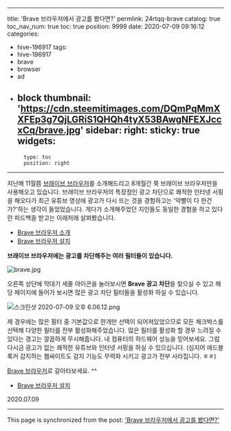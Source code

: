 
---
title: 'Brave 브라우저에서 광고를 봤다면?'
permlink: 24rtqq-brave
catalog: true
toc_nav_num: true
toc: true
position: 9999
date: 2020-07-09 09:16:12
categories:
- hive-196917
tags:
- hive-196917
- brave
- browser
- ad
- block
thumbnail: 'https://cdn.steemitimages.com/DQmPqMmXXFEp3g7QjLGRiS1QHQh4tyX53BAwgNFEXJccxCq/brave.jpg'
sidebar:
    right:
        sticky: true
widgets:
    -
        type: toc
        position: right
---


지난해 11월쯤 [브래이브 브라우저](https://steemit.com/hive-196917/@jaydih/brave)를 소개해드리고 8개월간 쭉 브래이브 브라우저만을 사용해오고 있습니다. 브래이브 브라우저의 특장점인 광고 차단으로 쾌적한 인터넷 서핑을 해오다가 최근 유튜브 영상에 광고가 다시 뜨는 것을 경험하고는 '약빨이 다 한건가?'하는 생각이 들었었습니다. 게다가 소개해주었던 지인들도 동일한 경험을 하고 있다란 피드백을 받고는 이래저래 살펴봤습니다. 

* [Brave 브라우저 소개](https://steemit.com/hive-196917/@jaydih/brave)
* [Brave 브라우저 설치](https://brave.com/jay146)

<b>브래이브 브라우저에는 광고를 차단해주는 여러 필터들이 있습니다. </b>

![brave.jpg](https://cdn.steemitimages.com/DQmPqMmXXFEp3g7QjLGRiS1QHQh4tyX53BAwgNFEXJccxCq/brave.jpg)

오른쪽 상단에 막대기 세줄 아이콘을 눌러보시면 <b>Brave 광고 차단</b>을 찾으실 수 있고 해당 페이지에 들어가 보시면 많은 광고 차단 필터들을 활성화 하실 수 있습니다. 


![스크린샷 2020-07-09 오후 6.06.12.png](https://cdn.steemitimages.com/DQmVge2kcY5j73hGhVwT9bpQuUUWWBkzgToCdthfEDjoUjG/%E1%84%89%E1%85%B3%E1%84%8F%E1%85%B3%E1%84%85%E1%85%B5%E1%86%AB%E1%84%89%E1%85%A3%E1%86%BA%202020-07-09%20%E1%84%8B%E1%85%A9%E1%84%92%E1%85%AE%206.06.12.png)


제 경우에는 많은 필터 중 기본값으로 한개만 선택이 되어져있었으므로 모든 체크박스를 선택해 다양한 필터를 전부 활성화해주었습니다. 많은 필터를 활성화 할 경우 느려질 수 있다는 경고는 깔끔하게 무시해줍니다. 내 컴퓨터의 하드웨어 성능을 믿어보세요. 그럼 다시금 광고가 없는 쾌적한 유튜브와 인터넷 서핑을 하실 수 있으십니다. (심지어 에드블록커 감지하는 웹싸이트도 감지 기능도 무력화 시키고 광고가 전부 사라집니다. ㅎㅎ)

[Brave 브라우저](https://steemit.com/hive-196917/@jaydih/brave)로 갈아타보세요. ^^

* [Brave 브라우저 설치](https://brave.com/jay146)

2020.07.09

- - -

This page is synchronized from the post: ['Brave 브라우저에서 광고를 봤다면?'](https://steemit.com/@jaydih/24rtqq-brave)

